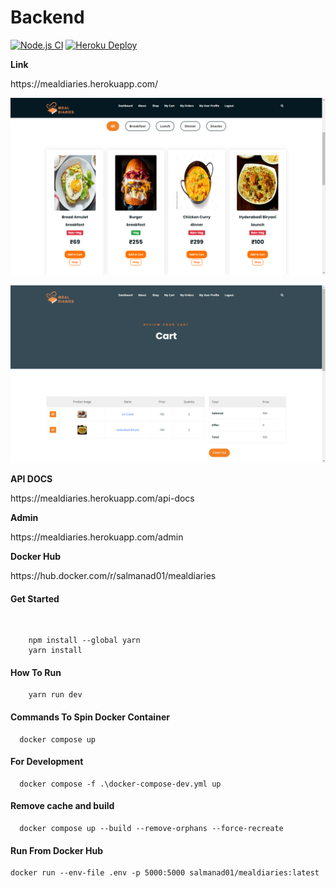 # Backend

[![Node.js CI](https://github.com/SEM5-MiniProject/Backend/actions/workflows/node.js.yml/badge.svg)](https://github.com/SEM5-MiniProject/Backend/actions/workflows/node.js.yml)
[![Heroku Deploy](https://github.com/SEM5-MiniProject/Backend/actions/workflows/heroku.yml/badge.svg?branch=main&event=workflow_run)](https://github.com/SEM5-MiniProject/Backend/actions/workflows/heroku.yml)

<b>Link</b>

<p>https://mealdiaries.herokuapp.com/</p>

![Shop](./images/shop.png)

![Cart](./images/cart.png)

<b>API DOCS</b>

<p>https://mealdiaries.herokuapp.com/api-docs</p>

<b>Admin</b>

<p>https://mealdiaries.herokuapp.com/admin</p>

<b>Docker Hub</b>

<p>https://hub.docker.com/r/salmanad01/mealdiaries</p>
<h4> Get Started</h4>
</br>

```
    npm install --global yarn
    yarn install 
```

<h4> How To Run </h4>

```
    yarn run dev
```

<h4>Commands To Spin Docker Container</h4>

```
  docker compose up
```

<h4>For Development</h4>

```
  docker compose -f .\docker-compose-dev.yml up
```

<h4>Remove cache and build</h4>

```
  docker compose up --build --remove-orphans --force-recreate
```

<h4>Run From Docker Hub</h4>

```
docker run --env-file .env -p 5000:5000 salmanad01/mealdiaries:latest
```
